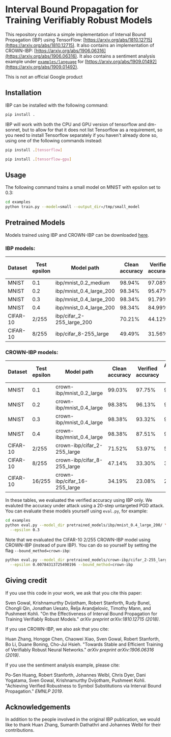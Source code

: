 # Interval Bound Propagation for Training Verifiably Robust Models

This repository contains a simple implementation of Interval Bound Propagation
(IBP) using TensorFlow:
[https://arxiv.org/abs/1810.12715](https://arxiv.org/abs/1810.12715).
It also contains an implementation of CROWN-IBP:
[https://arxiv.org/abs/1906.06316](https://arxiv.org/abs/1906.06316).
It also contains a sentiment analysis example under [`examples/language`](https://github.com/deepmind/interval-bound-propagation/tree/master/examples/language) 
for [https://arxiv.org/abs/1909.01492](https://arxiv.org/abs/1909.01492).

This is not an official Google product

## Installation

IBP can be installed with the following command:

```bash
pip install .
```

IBP will work with both the CPU and GPU version of tensorflow and dm-sonnet, but
to allow for that it does not list Tensorflow as a requirement, so you need to
install Tensorflow separately if you haven't already done so, using one of the following commands instead:

```bash
pip install .[tensorflow]
```
```bash
pip install .[tensorflow-gpu]
```

## Usage

The following command trains a small model on MNIST with epsilon set to 0.3:

```bash
cd examples
python train.py --model=small --output_dir=/tmp/small_model
```

## Pretrained Models

Models trained using IBP and CROWN-IBP can be downloaded
[here](https://drive.google.com/open?id=1lovI-fUabgs3swMgIe7MLRvHB9KtjzNT).

### IBP models:

| Dataset  | Test epsilon | Model path                 | Clean accuracy | Verified accuracy | Accuracy under attack |
|----------|--------------|----------------------------|----------------|-------------------|-----------------------|
| MNIST    | 0.1          | ibp/mnist_0.2_medium       | 98.94%         | 97.08%            | 97.99%                |
| MNIST    | 0.2          | ibp/mnist_0.4_large_200    | 98.34%         | 95.47%            | 97.06%                |
| MNIST    | 0.3          | ibp/mnist_0.4_large_200    | 98.34%         | 91.79%            | 96.03%                |
| MNIST    | 0.4          | ibp/mnist_0.4_large_200    | 98.34%         | 84.99%            | 94.56%                |
| CIFAR-10 | 2/255        | ibp/cifar_2-255_large_200  | 70.21%         | 44.12%            | 56.53%                |
| CIFAR-10 | 8/255        | ibp/cifar_8-255_large      | 49.49%         | 31.56%            | 39.53%                |

### CROWN-IBP models:

| Dataset  | Test epsilon | Model path                   | Clean accuracy | Verified accuracy | Accuracy under attack |
|----------|--------------|------------------------------|----------------|-------------------|-----------------------|
| MNIST    | 0.1          | crown-ibp/mnist_0.2_large    | 99.03%         | 97.75%            | 98.34%                |
| MNIST    | 0.2          | crown-ibp/mnist_0.4_large    | 98.38%         | 96.13%            | 97.28%                |
| MNIST    | 0.3          | crown-ibp/mnist_0.4_large    | 98.38%         | 93.32%            | 96.38%                |
| MNIST    | 0.4          | crown-ibp/mnist_0.4_large    | 98.38%         | 87.51%            | 94.95%                |
| CIFAR-10 | 2/255        | crown-ibp/cifar_2-255_large  | 71.52%         | 53.97%            | 59.72%                |
| CIFAR-10 | 8/255        | crown-ibp/cifar_8-255_large  | 47.14%         | 33.30%            | 36.81%                |
| CIFAR-10 | 16/255       | crown-ibp/cifar_16-255_large | 34.19%         | 23.08%            | 26.55%                |

In these tables, we evaluated the verified accuracy using IBP only.
We evaluted the accuracy under attack using a 20-step untargeted PGD attack.
You can evaluate these models yourself using `eval.py`, for example:

```bash
cd examples
python eval.py --model_dir pretrained_models/ibp/mnist_0.4_large_200/ \
  --epsilon 0.3
```

Note that we evaluated the CIFAR-10 2/255 CROWN-IBP model using CROWN-IBP
(instead of pure IBP). You can do so yourself by setting the flag
`--bound_method=crown-ibp`:

```bash
python eval.py --model_dir pretrained_models/crown-ibp/cifar_2-255_large/ \
  --epsilon 0.00784313725490196 --bound_method=crown-ibp
```

## Giving credit

If you use this code in your work, we ask that you cite this paper:

Sven Gowal, Krishnamurthy Dvijotham, Robert Stanforth, Rudy Bunel, Chongli Qin,
Jonathan Uesato, Relja Arandjelovic, Timothy Mann, and Pushmeet Kohli.
"On the Effectiveness of Interval Bound Propagation for Training Verifiably
Robust Models." _arXiv preprint arXiv:1810.12715 (2018)_.

If you use CROWN-IBP, we also ask that you cite:

Huan Zhang, Hongge Chen, Chaowei Xiao, Sven Gowal, Robert Stanforth, Bo Li,
Duane Boning, Cho-Jui Hsieh.
"Towards Stable and Efficient Training of Verifiably Robust Neural Networks."
_arXiv preprint arXiv:1906.06316 (2019)_.

If you use the sentiment analysis example, please cite:

Po-Sen Huang, Robert Stanforth, Johannes Welbl, Chris Dyer, Dani Yogatama, Sven Gowal, Krishnamurthy Dvijotham, Pushmeet Kohli.
"Achieving Verified Robustness to Symbol Substitutions via Interval Bound Propagation."
_EMNLP 2019_.


## Acknowledgements

In addition to the people involved in the original IBP publication, we would
like to thank Huan Zhang, Sumanth Dathathri and Johannes Welbl for their
contributions.

